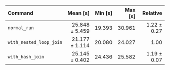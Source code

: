 | Command | Mean [s] | Min [s] | Max [s] | Relative |
|:---|---:|---:|---:|---:|
| `normal_run` | 25.848 ± 5.459 | 19.393 | 30.961 | 1.22 ± 0.27 |
| `with_nested_loop_join` | 21.177 ± 1.114 | 20.080 | 24.027 | 1.00 |
| `with_hash_join` | 25.145 ± 0.402 | 24.436 | 25.582 | 1.19 ± 0.07 |

